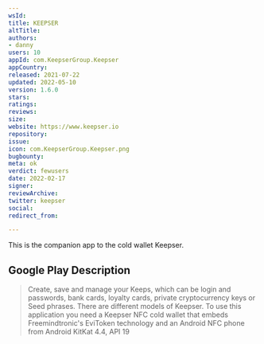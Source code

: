 ```yaml
---
wsId: 
title: KEEPSER
altTitle: 
authors:
- danny
users: 10
appId: com.KeepserGroup.Keepser
appCountry: 
released: 2021-07-22
updated: 2022-05-10
version: 1.6.0
stars: 
ratings: 
reviews: 
size: 
website: https://www.keepser.io
repository: 
issue: 
icon: com.KeepserGroup.Keepser.png
bugbounty: 
meta: ok
verdict: fewusers
date: 2022-02-17
signer: 
reviewArchive: 
twitter: keepser
social: 
redirect_from: 

---
```


This is the companion app to the cold wallet Keepser.

## Google Play Description 

> Create, save and manage your Keeps, which can be login and passwords, bank cards, loyalty cards, private cryptocurrency keys or Seed phrases. There are different models of Keepser. To use this application you need a Keepser NFC cold wallet that embeds Freemindtronic's EviToken technology and an Android NFC phone from Android KitKat 4.4, API 19
